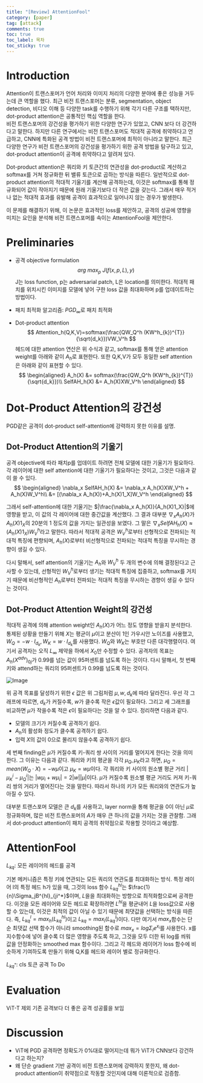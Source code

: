 ```yaml
---
title: "[Review] AttentionFool"
category: [paper]
tag: [attack]
comments: true
toc: true
toc_label: 목차
toc_sticky: true
---
```

# Introduction
Attention이 트랜스포머가 언어 처리와 이미지 처리의 다양한 분야에 좋은 성능을 거두는데 큰 역할을 했다.
최근 비전 트랜스포머는 분류, segmentation, object detection, 비디오 이해 등 다양한 task를 수행하기 위해 각기 다른 구조를 택하지만,
dot-product attention은 공통적인 핵심 역할을 한다.   
비전 트랜스포머의 강건성을 평가하기 위한 다양한 연구가 있었고, CNN 보다 더 강건하다고 말한다.
하지만 다른 연구에서는 비전 트랜스포머도 적대적 공격에 취약하다고 언급하고, CNN에 특화된 공격 방법이 비전 트랜스포머에 최적이 아니라고 말한다.
최근 다양한 연구가 비전 트랜스포머의 강건성을 평가하기 위한 공격 방법을 탐구하고 있고, dot-product attention이 공격에 취약하다고 알려져 있다.

Dot-product attention은 쿼리와 키 토큰간의 연관성을 dot-product로 계산하고 softmax를 거쳐 정규화한 뒤 밸류 토큰으로 곱하는 방식을 따른다.
일반적으로 dot-product attention의 적대적 기울기를 계산해 공격하는데, 이것은 softmax를 통해 정규화되어 값이 작아지기 때문에 원래 기울기보다 더 작은 값을 갖는다.
그래서 매우 적거나 없는 적대적 효과를 유발해 공격이 효과적으로 일어나지 않는 경우가 발생한다.

이 문제를 해결하기 위해, 이 논문은 효과적인 loss를 제안하고, 공격의 성공에 영향을 미치는 요인을 분석해 비전 트랜스포머를 속이는 AttentionFool을 제안한다.

# Preliminaries
* 공격 objective formulation
$$arg\ max_p\ J(f(x,p,L), y)$$
J는 loss function, p는 adversarial patch, L은 location를 의미한다. 적대적 패치를 위치시킨 이미지를 모델에 넣어 구한 loss 값을 최대화하며 p를 업데이트하는 방법이다.

* 패치 최적화 알고리즘: $PGD_\infty$로 패치 최적화

* Dot-product attention
$$
Attention_h(Q,K,V)=softmax(\frac{QW_Q^h (KW^h_{k})^{T}}{\sqrt{d_k}})VW_V^h
$$
헤드에 대한 attention 연산은 위 수식과 같고, softmax를 통해 얻은 attention weight를 아래와 같이 $A_h$로 표현한다.
또한 Q,K,V가 모두 동일한 self attention은 아래와 같이 표현할 수 있다.
$$
\begin{aligned}
A_h(X) &= softmax(\frac{QW_Q^h (KW^h_{k})^{T}}{\sqrt{d_k}})\\
SelfAH_h(X) &= A_h(X)XW_V^h
\end{aligned}
$$

# Dot-Product Attention의 강건성
PGD같은 공격이 dot-product self-attention에 강력하지 못한 이유를 설명.

## Dot-Product Attention의 기울기
공격 objective에 따라 패치p를 업데이트 하려면 전체 모델에 대한 기울기가 필요하다. 각 레이어에 대한 self attention에 대한 기울기가 필요하다는 것이고, 그것은 다음과 같이 쓸 수 있다.
$$
\begin{aligned}
\nabla_x SelfAH_h(X) &= \nabla_x A_h(X)XW_V^h + A_h(X)W_V^h\\
&= [(\nabla_x A_h(X))+A_h(X)1_X]W_V^h
\end{aligned}
$$

그래서 self-attention에 대한 기울기는 $|\frac{\nabla_x A_h(X)}{A_h(X)1_X}|$에 영향을 받고, 이 값의 각 레이어에 대한 중간값을 계산했다.
그 결과 대부분 $\nabla_x A_h(X)$가 $A_h(X)1_X$의 20분의 1 정도의 값을 가지는 일관성을 보였다.
그 말은 $\nabla_x SelfAH_h(X) \approx (A_h(X)1_X)W_V^h$라고 말한다. 
따라서 적대적 공격은 $W_V^h$로부터 선형적으로 전파되는 적대적 특징에 편향되며, $A_h(X)$로부터 비선형적으로 전파되는 적대적 특징을 무시하는 경향이 생길 수 있다.

다시 말해서, self attention의 기울기는 $A_h$와 $W_V^h$ 두 개의 변수에 의해 결정된다고 근사할 수 있는데, 선형적인 $W_V^h$로부터 생기는 적대적 특징에 집중하고, 
softmax를 거치기 때문에 비선형적인 $A_h$로부터 전파되는 적대적 특징을 무시하는 경향이 생길 수 있다는 것이다.

## Dot-Product Attention Weight의 강건성
적대적 공격에 의해 attention weight인 $A_h(X)$가 어느 정도 영향을 받을지 분석한다. 통제된 상황을 만들기 위해 $X$는 평균이 $\mu$이고 분산이 1인 가우시안 노이즈를 사용했고, $W_Q=-w\cdot I_{d_k}, W_K=w\cdot I_{d_k}$를 사용했다.
$W_Q$와 $W_K$는 부호만 다른 대각행렬이다.
여기서 공격자는 오직 $L_\infty$ 제약을 하에서 $X_0$만 수정할 수 있다.
공격자의 목표는 $A_h(X^{adv})_{0j}$가 0.99를 넘는 값이 95퍼센트를 넘도록 하는 것이다. 다시 말해서, 첫 번째 키와 attend하는 쿼리의 95퍼센트가 0.99를 넘도록 하는 것이다.

![Image](https://github.com/user-attachments/assets/8f631b99-b839-42d5-b699-dca6a04f9de5)

위 공격 목표를 달성하기 위한 $\epsilon$ 값은 위 그림처럼 $\mu, w, d_k$에 따라 달라진다.
우선 각 그래프에 따르면, $d_k$가 커질수록, $w$가 클수록 작은 $\epsilon$값이 필요하다. 그리고 세 그래프를 비교하면 $\mu$가 작을수록 적은 $\epsilon$이 필요하다는 것을 알 수 있다.
정리하면 다음과 같다.
* 모델의 크기가 커질수록 공격하기 쉽다.
* $A_h$의 활성화 정도가 클수록 공격하기 쉽다.
* 입력 $X$의 값이 0으로 몰리지 않을수록 공격하기 쉽다.

세 번째 finding은 $\mu$가 커질수록 키-쿼리 쌍 사이의 거리를 멀어지게 한다는 것을 의미한다. 그 이유는 다음과 같다.
쿼리와 키의 평균을 각각 $\mu_Q, \mu_K$라고 하면, $\mu_Q=mean(W_Q\cdot X)=-w\mu$이고 $\mu_K=w\mu$이다.
각 쿼리와 키 사이의 원소별 평균 거리 $|\mu_K^i-\mu_Q^i|$는 $|w\mu_i + w\mu_i| = 2|w||\mu|$이다.
$\mu$가 커질수록 원소별 평균 거리도 커져 키-쿼리 쌍의 거리가 멀어진다는 것을 말한다.
따라서 하나의 키가 모든 쿼리와의 연관도가 높아질 수 있다.

대부분 트랜스포머 모델은 큰 $d_k$를 사용하고, layer norm을 통해 평균을 0이 아닌 $\mu$로 정규화하며, 많은 비전 트랜스포머의 $A$가 매우 큰 하나의 값을 가지는 것을 관찰함.
그래서 dot-product attention이 패치 공격의 취약점으로 작용할 것이라고 예상함.

# AttentionFool
$L_{kq}$: 모든 레이어의 헤드를 공격   

기본 메커니즘은 특정 키에 연관되는 모든 쿼리의 연관도를 최대화하는 방식.
특정 레이어 l의 특정 헤드 h가 있을 때, 그것의 loss 함수 $L^{hl}_{kq}$는 $\frac{1}{n}\Sigma_jB^{hl}_{ji^*}$이며, $L$을을 최대화하는 방향으로 최적화함으로써 공격한다.
이것을 모든 레이어와 모든 헤드로 확장하려면 $L^{hl}$을 평균내어 $L$을 loss값으로 사용할 수 있는데, 이것은 최적의 값이 아닐 수 있기 때문에 최댓값을 선택하는 방식을 따른다.
즉, $L^l_{kq}=max_h(L^{hl}_{kq})$이고 $L_{kq}=max_l(L^l_{kq})$이다. 다만 여기서 $max_x$함수는 단순 최댓값 선택 함수가 아니라 smoothing된 함수로 $max_x=log\Sigma_ie^{x_i}$를 사용한다.
x를 지수함수에 넣어 클수록 더 많은 영향을 주도록 하고, 그것을 모두 더한 뒤 log를 씌워 값을 안정화하는 smoothed max 함수이다.
그리고 각 헤드와 레이어가 loss 함수에 비슷하게 기여하도록 만들기 위해 Q,K를 헤드와 레이어 별로 정규화한다.

$L_{kq^*}$: cls 토큰 공격
To Do

# Evaluation
ViT-T 제외 기존 공격보다 더 좋은 공격 성공률을 보임
# Discussion
* ViT에 PGD 공격하면 정확도가 0%대로 떨어지는데 뭐가 ViT가 CNN보다 강건하다고 하는지?
* 왜 단순 gradient 기반 공격이 비전 트랜스포머에 강력하지 못한지, 왜 dot-product attention이 취약점으로 작동할 것인지에 대해 이론적으로 검증함.